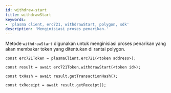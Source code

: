 ```yaml
---
id: withdraw-start
title: withdrawStart
keywords:
- 'plasma client, erc721, withdrawStart, polygon, sdk'
description: 'Menginisiasi proses penarikan.'
---
```


Metode `withdrawStart` digunakan untuk menginisiasi proses penarikan yang akan membakar token yang ditentukan di rantai polygon.

```
const erc721Token = plasmaClient.erc721(<token address>);

const result = await erc721Token.withdrawStart(<token id>);

const txHash = await result.getTransactionHash();

const txReceipt = await result.getReceipt();

```

